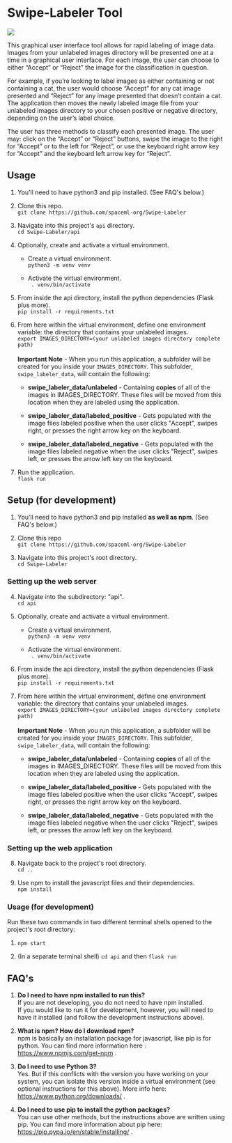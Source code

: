 # Swipe-Labeler Tool

![](swipe-labeler-demo.gif)

<p>This graphical user interface tool allows for rapid labeling of image data. Images from your unlabeled images directory will be presented one at a time in a graphical user interface. For each image, the user can choose to either “Accept” or “Reject” the image for the classification in question.</p><p>For example, if you’re looking to label images as either containing or not containing a cat, the user would choose “Accept” for any cat image presented and “Reject” for any image presented that doesn’t contain a cat. The application then moves the newly labeled image file from your unlabeled images directory to your chosen positive or negative directory, depending on the user’s label choice.</p><p>The user has three methods to classify each presented image.  The user may: click on the “Accept” or “Reject” buttons, swipe the image to the right for “Accept” or to the left for “Reject”, or use the keyboard right arrow key for “Accept” and the keyboard left arrow key for “Reject”.</p>

## Usage

1. You’ll need to have python3 and pip installed. (See FAQ's below.)

2. Clone this repo. \
    `git clone https://github.com/spaceml-org/Swipe-Labeler`

3. Navigate into this project's `api` directory. \
    `cd Swipe-Labeler/api`

4. Optionally, create and activate a virtual environment. 

    * Create a virtual environment. \
        `python3 -m venv venv`

    * Activate the virtual environment. \
        ` . venv/bin/activate`

5. From inside the api directory, install the python dependencies (Flask plus more). \
    `pip install -r requirements.txt`

6. From here within the virtual environment, define one environment variable: the directory that contains your unlabeled images. \
        `export IMAGES_DIRECTORY=(your unlabeled images directory complete path)` \
\
**Important Note** - When you run this application, a subfolder will be created for you inside your `IMAGES_DIRECTORY`. This subfolder, `swipe_labeler_data`, will contain the following:

    * **swipe_labeler_data/unlabeled** - Containing **copies** of all of the images in IMAGES_DIRECTORY. These files will be moved from this location when they are labeled using the application.
    
    * **swipe_labeler_data/labeled_positive** - Gets populated with the image files labeled positive when the user clicks "Accept", swipes right, or presses the right arrow key on the keyboard. 
    
    * **swipe_labeler_data/labeled_negative** - Gets populated with the image files labeled negative when the user clicks "Reject", swipes left, or presses the arrow left key on the keyboard. 

7. Run the application. \
`flask run`




## Setup (for development)

1. You’ll need to have python3 and pip installed **as well as npm**. (See FAQ's below.) 

2. Clone this repo \
    `git clone https://github.com/spaceml-org/Swipe-Labeler`

3. Navigate into this project's root directory. \
    `cd Swipe-Labeler`


### Setting up the web server

4. Navigate into the subdirectory: "api". \
    `cd api`

5. Optionally, create and activate a virtual environment. 

    * Create a virtual environment. \
        `python3 -m venv venv`

    * Activate the virtual environment. \
        ` . venv/bin/activate`

6. From inside the api directory, install the python dependencies (Flask plus more). \
    `pip install -r requirements.txt`

7. From here within the virtual environment, define one environment variable: the directory that contains your unlabeled images. \
        `export IMAGES_DIRECTORY=(your unlabeled images directory complete path)` \
\
**Important Note** - When you run this application, a subfolder will be created for you inside your `IMAGES_DIRECTORY`. This subfolder, `swipe_labeler_data`, will contain the following:

    * **swipe_labeler_data/unlabeled** - Containing **copies** of all of the images in IMAGES_DIRECTORY. These files will be moved from this location when they are labeled using the application.
    
    * **swipe_labeler_data/labeled_positive** - Gets populated with the image files labeled positive when the user clicks "Accept", swipes right, or presses the right arrow key on the keyboard. 
    
    * **swipe_labeler_data/labeled_negative** - Gets populated with the image files labeled negative when the user clicks "Reject", swipes left, or presses the arrow left key on the keyboard. 


### Setting up the web application

8. Navigate back to the project's root directory. \
    `cd ..`

9. Use npm to install the javascript files and their dependencies. \
    `npm install`



### Usage (for development)

Run these two commands in two different terminal shells opened to the project's root directory:

1. `npm start`

2. (In a separate terminal shell) `cd api` and then `flask run` 



## FAQ's
1. **Do I need to have npm installed to run this?** \
If you are not developing, you do not need to have npm installed. \
If you would like to run it for development, however, you will need to have it installed (and follow the development instructions above).

2. **What is npm? How do I download npm?** \
npm is basically an installation package for javascript, like pip is for python. You can find more information here : https://www.npmjs.com/get-npm . 

3. **Do I need to use Python 3?** \
Yes. But if this conflicts with the version you have working on your system, you can isolate this version inside a virtual environment (see optional instructions for this above). More info here: https://www.python.org/downloads/ .

4. **Do I need to use pip to install the python packages?** \
You can use other methods, but the instructions above are written using pip. You can find more information about pip here: https://pip.pypa.io/en/stable/installing/ .
